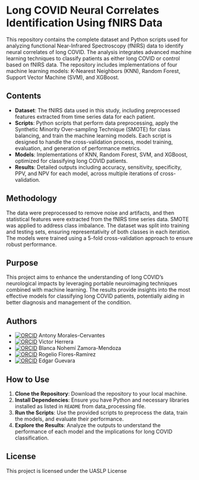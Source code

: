 # Long COVID Neural Correlates Identification Using fNIRS Data

This repository contains the complete dataset and Python scripts used for analyzing functional Near-Infrared Spectroscopy (fNIRS) data to identify neural correlates of long COVID. The analysis integrates advanced machine learning techniques to classify patients as either long COVID or control based on fNIRS data. The repository includes implementations of four machine learning models: K-Nearest Neighbors (KNN), Random Forest, Support Vector Machine (SVM), and XGBoost.

## Contents

- **Dataset**: The fNIRS data used in this study, including preprocessed features extracted from time series data for each patient.
- **Scripts**: Python scripts that perform data preprocessing, apply the Synthetic Minority Over-sampling Technique (SMOTE) for class balancing, and train the machine learning models. Each script is designed to handle the cross-validation process, model training, evaluation, and generation of performance metrics.
- **Models**: Implementations of KNN, Random Forest, SVM, and XGBoost, optimized for classifying long COVID patients.
- **Results**: Detailed outputs including accuracy, sensitivity, specificity, PPV, and NPV for each model, across multiple iterations of cross-validation.

## Methodology

The data were preprocessed to remove noise and artifacts, and then statistical features were extracted from the fNIRS time series data. SMOTE was applied to address class imbalance. The dataset was split into training and testing sets, ensuring representativity of both classes in each iteration. The models were trained using a 5-fold cross-validation approach to ensure robust performance.

## Purpose

This project aims to enhance the understanding of long COVID’s neurological impacts by leveraging portable neuroimaging techniques combined with machine learning. The results provide insights into the most effective models for classifying long COVID patients, potentially aiding in better diagnosis and management of the condition.

## Authors

- [![ORCID](https://orcid.org/assets/vectors/orcid.logo.icon.svg)](https://orcid.org/0000-0003-3669-2638) Antony Morales-Cervantes
- [![ORCID](https://orcid.org/assets/vectors/orcid.logo.icon.svg)](https://orcid.org/0000-0003-1367-8622) Victor Herrera
- [![ORCID](https://orcid.org/assets/vectors/orcid.logo.icon.svg)](https://orcid.org/0000-0003-0093-7752) Blanca Nohemí Zamora-Mendoza
- [![ORCID](https://orcid.org/assets/vectors/orcid.logo.icon.svg)](https://orcid.org/0000-0003-2263-6280) Rogelio Flores-Ramírez
- [![ORCID](https://orcid.org/assets/vectors/orcid.logo.icon.svg)](https://orcid.org/0000-0002-2313-2810) Edgar Guevara


## How to Use

1. **Clone the Repository**: Download the repository to your local machine.
2. **Install Dependencies**: Ensure you have Python and necessary libraries installed as listed in `README` from data_processing file.
3. **Run the Scripts**: Use the provided scripts to preprocess the data, train the models, and evaluate their performance.
4. **Explore the Results**: Analyze the outputs to understand the performance of each model and the implications for long COVID classification.

## License

This project is licensed under the UASLP License
